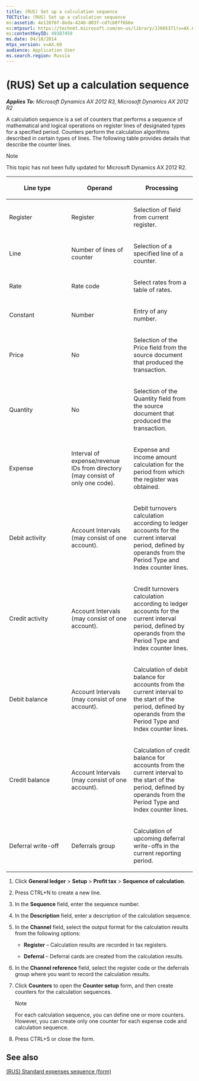 ```yaml
---
title: (RUS) Set up a calculation sequence
TOCTitle: (RUS) Set up a calculation sequence
ms:assetid: 4e128f6f-deda-424b-803f-cd7cb0ff6b6e
ms:mtpsurl: https://technet.microsoft.com/en-us/library/JJ665371(v=AX.60)
ms:contentKeyID: 49387459
ms.date: 04/18/2014
mtps_version: v=AX.60
audience: Application User
ms.search.region: Russia
---
```


# (RUS) Set up a calculation sequence 


_**Applies To:** Microsoft Dynamics AX 2012 R3, Microsoft Dynamics AX 2012 R2_

A calculation sequence is a set of counters that performs a sequence of mathematical and logical operations on register lines of designated types for a specified period. Counters perform the calculation algorithms described in certain types of lines. The following table provides details that describe the counter lines.


> [!NOTE]
> <P>This topic has not been fully updated for Microsoft Dynamics AX 2012 R2.</P>



<table>
<colgroup>
<col style="width: 33%" />
<col style="width: 33%" />
<col style="width: 33%" />
</colgroup>
<thead>
<tr class="header">
<th><p>Line type</p></th>
<th><p>Operand</p></th>
<th><p>Processing</p></th>
</tr>
</thead>
<tbody>
<tr class="odd">
<td><p>Register</p></td>
<td><p>Register</p></td>
<td><p>Selection of field from current register.</p></td>
</tr>
<tr class="even">
<td><p>Line</p></td>
<td><p>Number of lines of counter</p></td>
<td><p>Selection of a specified line of a counter.</p></td>
</tr>
<tr class="odd">
<td><p>Rate</p></td>
<td><p>Rate code</p></td>
<td><p>Select rates from a table of rates.</p></td>
</tr>
<tr class="even">
<td><p>Constant</p></td>
<td><p>Number</p></td>
<td><p>Entry of any number.</p></td>
</tr>
<tr class="odd">
<td><p>Price</p></td>
<td><p>No</p></td>
<td><p>Selection of the Price field from the source document that produced the transaction.</p></td>
</tr>
<tr class="even">
<td><p>Quantity</p></td>
<td><p>No</p></td>
<td><p>Selection of the Quantity field from the source document that produced the transaction.</p></td>
</tr>
<tr class="odd">
<td><p>Expense</p></td>
<td><p>Interval of expense/revenue IDs from directory (may consist of only one code).</p></td>
<td><p>Expense and income amount calculation for the period from which the register was obtained.</p></td>
</tr>
<tr class="even">
<td><p>Debit activity</p></td>
<td><p>Account Intervals (may consist of one account).</p></td>
<td><p>Debit turnovers calculation according to ledger accounts for the current interval period, defined by operands from the Period Type and Index counter lines.</p></td>
</tr>
<tr class="odd">
<td><p>Credit activity</p></td>
<td><p>Account Intervals (may consist of one account).</p></td>
<td><p>Credit turnovers calculation according to ledger accounts for the current interval period, defined by operands from the Period Type and Index counter lines.</p></td>
</tr>
<tr class="even">
<td><p>Debit balance</p></td>
<td><p>Account Intervals (may consist of one account).</p></td>
<td><p>Calculation of debit balance for accounts from the current interval to the start of the period, defined by operands from the Period Type and Index counter lines.</p></td>
</tr>
<tr class="odd">
<td><p>Credit balance</p></td>
<td><p>Account Intervals (may consist of one account).</p></td>
<td><p>Calculation of credit balance for accounts from the current interval to the start of the period, defined by operands from the Period Type and Index counter lines.</p></td>
</tr>
<tr class="even">
<td><p>Deferral write-off</p></td>
<td><p>Deferrals group</p></td>
<td><p>Calculation of upcoming deferral write-offs in the current reporting period.</p></td>
</tr>
</tbody>
</table>


1.  Click **General ledger** \> **Setup** \> **Profit tax** \> **Sequence of calculation**.

2.  Press CTRL+N to create a new line.

3.  In the **Sequence** field, enter the sequence number.

4.  In the **Description** field, enter a description of the calculation sequence.

5.  In the **Channel** field, select the output format for the calculation results from the following options:
    
      - **Register** – Calculation results are recorded in tax registers.
    
      - **Deferral** – Deferral cards are created from the calculation results.

6.  In the **Channel reference** field, select the register code or the deferrals group where you want to record the calculation results.

7.  Click **Counters** to open the **Counter setup** form, and then create counters for the calculation sequences.
    

    > [!NOTE]
    > <P>For each calculation sequence, you can define one or more counters. However, you can create only one counter for each expense code and calculation sequence.</P>



8.  Press CTRL+S or close the form.

## See also

[(RUS) Standard expenses sequence (form)](https://technet.microsoft.com/en-us/library/jj853198\(v=ax.60\))

  


